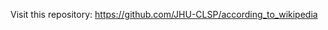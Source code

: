 Visit this repository: [https://github.com/JHU-CLSP/according_to_wikipedia ](https://github.com/orionw/according-to)
